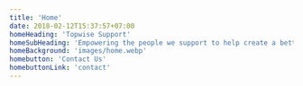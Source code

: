 ```yaml
---
title: 'Home'
date: 2018-02-12T15:37:57+07:00
homeHeading: 'Topwise Support'
homeSubHeading: 'Empowering the people we support to help create a better everyday life.'
homeBackground: 'images/home.webp'
homebutton: 'Contact Us'
homebuttonLink: 'contact'
---
```

